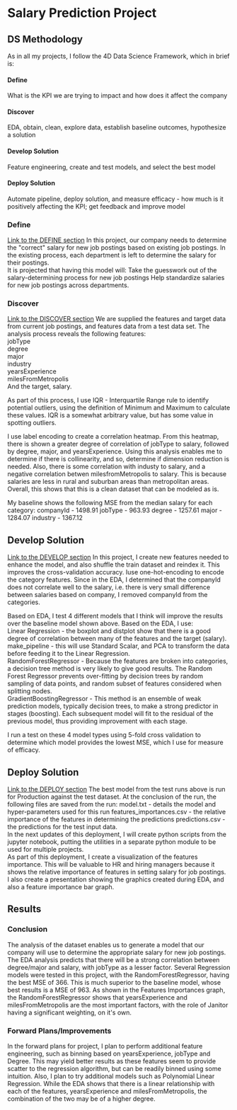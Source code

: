 # Salary Prediction Project

## DS Methodology 
As in all my projects, I follow the 4D Data Science Framework, which in brief is:
#### Define
What is the KPI we are trying to impact and how does it affect the company
#### Discover 
EDA, obtain, clean, explore data, establish baseline outcomes, hypothesize a solution
#### Develop Solution
Feature engineering, create and test models, and select the best model
#### Deploy Solution 
Automate pipeline, deploy solution, and measure efficacy - how much is it positively affecting the KPI; get feedback and improve model 

### Define
[Link to the DEFINE section](https://nbviewer.jupyter.org/github/jdfreeman-repo/salarypredictionportfolio/blob/master/salaryPredictionNotebook.ipynb#DEFINE)
In this project, our company needs to determine the "correct" salary for new job postings based on existing job postings. 
In the existing process, each department is left to determine the salary for their postings.  
It is projected that having this model will:
Take the guesswork out of the salary-determining process for new job postings
Help standardize salaries for new job postings across departments. 


### Discover
[Link to the DISCOVER section](salaryPredictionNotebook.ipynb#DISCOVER)
We are supplied the features and target data from current job postings, and features data from a test data set.  The analysis process reveals the following features:  
jobType              
degree              
major                  
industry               
yearsExperience        
milesFromMetropolis  
And the target, salary.

As part of this process, I use IQR - Interquartile Range rule to identify potential outliers, using the definition of Minimum and Maximum to calculate these values. IQR is a somewhat arbitrary value, but has some value in spotting outliers.  

I use label encoding to create a correlation heatmap.
From this heatmap, there is shown a greater degree of correlation of jobType to salary, followed by degree, major, and yearsExperience.  Using this analysis enables me to determine if there is collinearity, and so, determine if dimension reduction is needed.  Also, there is some correlation with industy to salary, and a negative correlation betwen milesfromMetropolis to salary. This is because salaries are less in rural and suburban areas than metropolitan areas.
Overall, this shows that this is a clean dataset that can be modeled as is.  

My baseline shows the following MSE from the median salary for each category:
companyId - 1498.91
jobType - 963.93
degree - 1257.61
major - 1284.07
industry - 1367.12

## Develop Solution
[Link to the DEVELOP section](salaryPredictionNotebook.ipynb#DEVELOP)
In this project, I create new features needed to enhance the model, and also shuffle the train dataset and reindex it. This improves the cross-validation accuracy. Iuse one-hot-encoding to encode the category features. Since in the EDA, I determined that the companyId does not correlate well to the salary, i.e. there is very small difference between salaries based on company, I removed companyId from the categories.  

Based on EDA, I test 4 different models that I think will improve the results over the baseline model shown above.  Based
on the EDA, I use:  
Linear Regression - the boxplot and distplot show that there is a good degree of correlation between many of the features and the target (salary).   
make_pipeline - this will use Standard Scalar, and PCA to transform the data before feeding it to the Linear Regression.  
RandomForestRegressor - Because the features are broken into categories, a decision tree method is very likely to give good results.  The Random Forest Regressor prevents over-fitting by decision trees by random sampling of data points, and random subset of features considered when splitting nodes.  
GradientBoostingRegressor - This method is an ensemble of weak prediction models, typically decision trees, to make a strong predictor in stages (boosting).  Each subsequent model will fit to the residual of the previous model, thus providing improvement with each stage.

I run a test on these 4 model types using 5-fold cross validation to determine which model provides the lowest MSE, which I use for measure of efficacy.  

## Deploy Solution
[Link to the DEPLOY section](salaryPredictionNotebook.ipynb#DEPLOY)
The best model from the test runs above is run for Production against the test dataset.  At the conclusion of the run, the following files are saved from the run:
model.txt - details the model and hyper-parameters used for this run
features_importances.csv - the relative importance of the features in determining the predictions
predictions.csv - the predictions for the test input data.    
In the next updates of this deployment, I will create python scripts from the jupyter notebook, putting the utilities in a separate python module to be used for multiple projects.  
As part of this deployment, I create a visualization of the features importance.  This will be valuable to HR and hiring managers because it shows the relative importance of features in setting salary for job postings.  
I also create a presentation showing the graphics created during EDA, and also a feature importance bar graph.

## Results
### Conclusion
The analysis of the dataset enables us to generate a model that our company will use to determine the appropriate salary for new job postings.  The EDA analysis predicts that there will be a strong correlation between degree/major and salary, with jobType as a lesser factor.  Several Regression models were tested in this project, with the RandomForestRegressor, having the best MSE of 366.  This is much superior to the baseline model, whose best results is a MSE of 963.  As shown in the Features Importances graph, the RandomForestRegressor shows that yearsExperience and milesFromMetropolis are the most important factors, with the role of Janitor having a significant weighting, on it's own.

### Forward Plans/Improvements
In the forward plans for project, I plan to perform additional feature engineering, such as binning based on yearsExperience, jobType and Degree.  This may yield better results as these features seem to provide scatter to the regression algorithm, but can be readily binned using some intuition.  Also, I plan to try additional models such as Polynomial Linear Regression.  While the EDA shows that there is a linear relationship with each of the features, yearsExperience and milesFromMetropolis, the combination of the two may be of a higher degree.

